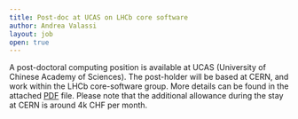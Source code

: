 ```yaml
---
title: Post-doc at UCAS on LHCb core software
author: Andrea Valassi
layout: job
open: true
---
```


A post-doctoral computing position is available at UCAS (University of Chinese Academy of Sciences). 
The post-holder will be based at CERN, and work within the LHCb core-software group. 
More details can be found in the attached [PDF](/assets/2016-03-15-ucas-lhcb.pdf) file.
Please note that the additional allowance during the stay at CERN is around 4k CHF per month.
